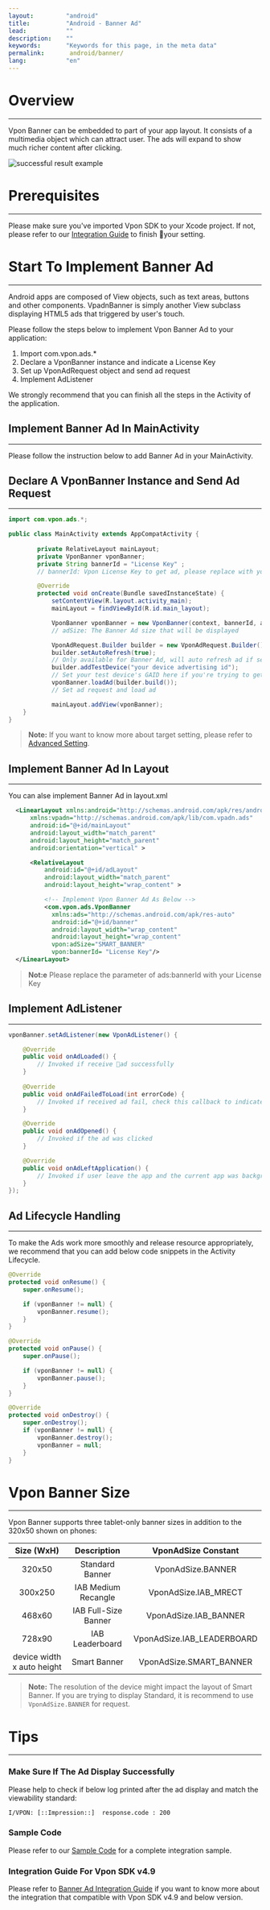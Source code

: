 ```yaml
---
layout:         "android"
title:          "Android - Banner Ad"
lead:           ""
description:    ""
keywords:       "Keywords for this page, in the meta data"
permalink:       android/banner/
lang:           "en"
---
```

# Overview
---
Vpon Banner can be embedded to part of your app layout. It consists of a multimedia object which can attract user. The ads will expand to show much richer content after clicking.

<img class="width-300" src="{{site.imgurl}}/Android_Banner.png" alt="successful result example">

# Prerequisites
---
Please make sure you've imported Vpon SDK to your Xcode project. If not, please refer to our [Integration Guide]({{site.baseurl}}/android/integration-guide/) to finish your setting.

# Start To Implement Banner Ad
---
Android apps are composed of View objects, such as text areas, buttons and other components. VpadnBanner is simply another View subclass displaying HTML5 ads that triggered by user's touch.

Please follow the steps below to implement Vpon Banner Ad to your application:

1. Import com.vpon.ads.*
2. Declare a VponBanner instance and indicate a License Key
3. Set up VponAdRequest object and send ad request
4. Implement AdListener

We strongly recommend that you can finish all the steps in the Activity of the application.

## Implement Banner Ad In MainActivity
---
Please follow the instruction below to add Banner Ad in your MainActivity.

## Declare A VponBanner Instance and Send Ad Request
---
```java
import com.vpon.ads.*;

public class MainActivity extends AppCompatActivity {
        
        private RelativeLayout mainLayout;
        private VponBanner vponBanner;
        private String bannerId = "License Key" ;
        // bannerId: Vpon License Key to get ad, please replace with your own one

        @Override
  	    protected void onCreate(Bundle savedInstanceState) {
            setContentView(R.layout.activity_main);
            mainLayout = findViewById(R.id.main_layout);

            VponBanner vponBanner = new VponBanner(context, bannerId, adSize);
            // adSize: The Banner Ad size that will be displayed

            VponAdRequest.Builder builder = new VponAdRequest.Builder();
            builder.setAutoRefresh(true);
            // Only available for Banner Ad, will auto refresh ad if set true
            builder.addTestDevice("your device advertising id");
            // Set your test device's GAID here if you're trying to get Vpon test ad
            vponBanner.loadAd(builder.build());
            // Set ad request and load ad

            mainLayout.addView(vponBanner);
  	}
}
```

>**Note:** If you want to know more about target setting, please refer to [Advanced Setting](../advanced).


## Implement Banner Ad In Layout
---
You can alse implement Banner Ad in layout.xml

``` xml
  <LinearLayout xmlns:android="http://schemas.android.com/apk/res/android"
      xmlns:vpadn="http://schemas.android.com/apk/lib/com.vpadn.ads"
      android:id="@+id/mainLayout"
      android:layout_width="match_parent"
      android:layout_height="match_parent"
      android:orientation="vertical" >

      <RelativeLayout
          android:id="@+id/adLayout"
          android:layout_width="match_parent"
          android:layout_height="wrap_content" >

          <!-- Implement Vpon Banner Ad As Below -->
          <com.vpon.ads.VponBanner
            xmlns:ads="http://schemas.android.com/apk/res-auto"
            android:id="@+id/banner"
            android:layout_width="wrap_content"
            android:layout_height="wrap_content"
            vpon:adSize="SMART_BANNER"
            vpon:bannerId= "License Key"/>
  </LinearLayout>
```

> **Not:e** Please replace the parameter of ads:bannerId with your License Key


## Implement AdListener
---
```java
vponBanner.setAdListener(new VponAdListener() {

    @Override
    public void onAdLoaded() {
        // Invoked if receive ad successfully
    }
    
    @Override
    public void onAdFailedToLoad(int errorCode) {
        // Invoked if received ad fail, check this callback to indicates what type of failure occurred
    }

    @Override
    public void onAdOpened() {
        // Invoked if the ad was clicked
    }

    @Override
    public void onAdLeftApplication() {
        // Invoked if user leave the app and the current app was backgrounded
    }
});
```

## Ad Lifecycle Handling
---
To make the Ads work more smoothly and release resource appropriately, we recommend that you can add below code snippets in the Activity Lifecycle.

```java
@Override
protected void onResume() {
    super.onResume();

    if (vponBanner != null) {
        vponBanner.resume();
    }
}

@Override
protected void onPause() {
    super.onPause();

    if (vponBanner != null) {
        vponBanner.pause();
    }
}

@Override
protected void onDestroy() {
    super.onDestroy();
    if (vponBanner != null) {
        vponBanner.destroy();
        vponBanner = null;
    }
}
```

# Vpon Banner Size
---
Vpon Banner supports three tablet-only banner sizes in addition to the 320x50 shown on phones:

|      Size (WxH)            | Description    |  VponAdSize Constant            |
  :------------------------: | :-------------:| :-----------------------------:
  320x50                     | Standard Banner| VponAdSize.BANNER
  300x250                    |IAB Medium Recangle| VponAdSize.IAB\_MRECT
  468x60                     |IAB Full-Size Banner| VponAdSize.IAB\_BANNER
  728x90                     | IAB Leaderboard|  VponAdSize.IAB\_LEADERBOARD
  device width x auto height | Smart Banner    |  VponAdSize.SMART\_BANNER


>**Note:** The resolution of the device might impact the layout of Smart Banner. If you are trying to display Standard, it is recommend to use `VponAdSize.BANNER` for request.



# Tips  
---

### Make Sure If The Ad Display Successfully

Please help to check if below log printed after the ad display and match the viewability standard:

```
I/VPON: [::Impression::]  response.code : 200
```


### Sample Code
Please refer to our [Sample Code] for a complete integration sample.

### Integration Guide For Vpon SDK v4.9
Please refer to [Banner Ad Integration Guide](../banner-under5) if you want to know more about the integration that compatible with Vpon SDK v4.9 and below version.

[Sample Code]: ../download/
